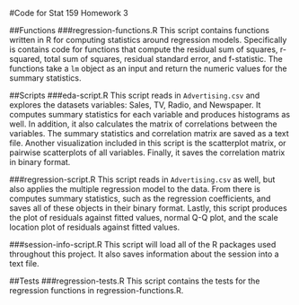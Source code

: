 #Code for Stat 159 Homework 3 


##Functions 
###regression-functions.R 
This script contains functions written in R for computing statistics around regression models. Specifically is contains code for functions that compute the residual sum of squares, r-squared, total sum of squares, residual standard error, and f-statistic. The functions take a `lm` object as an input and return the numeric values for the summary statistics. 

##Scripts 
###eda-script.R
This script reads in `Advertising.csv` and explores the datasets variables: Sales, TV, Radio, and Newspaper. It computes summary statistics for each variable and produces histograms as well. In addition, it also calculates the matrix of correlations between the variables. The summary statistics and correlation matrix are saved as a text file. Another visualization included in this script is the scatterplot matrix, or pairwise scatterplots of all variables. Finally, it saves the correlation matrix in binary format. 

###regression-script.R
This script reads in `Advertising.csv` as well, but also applies the multiple regression model to the data. From there is computes summary statistics, such as the regression coefficients, and saves all of these objects in their binary format. Lastly, this script produces the plot of residuals against fitted values, normal Q-Q plot, and the scale location plot of residuals against fitted values. 

###session-info-script.R
This script will load all of the R packages used throughout this project. It also saves information about the session into a text file. 


##Tests
###regression-tests.R 
This script contains the tests for the regression functions in regression-functions.R.  
